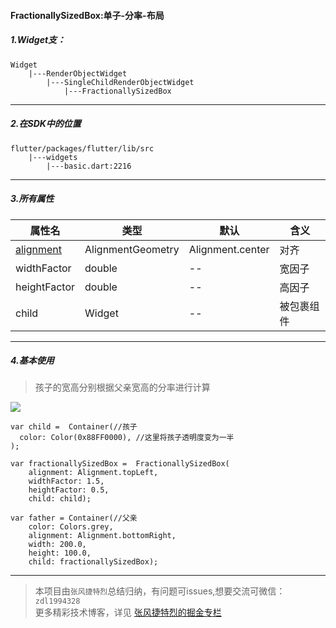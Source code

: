 #### FractionallySizedBox:单子-分率-布局

##### 1.Widget支：

```
Widget 
    |---RenderObjectWidget
        |---SingleChildRenderObjectWidget
            |---FractionallySizedBox
```

---

##### 2.在SDK中的位置

```
flutter/packages/flutter/lib/src
    |---widgets
        |---basic.dart:2216
```


---


##### 3.所有属性

属性名 | 类型 | 默认|含义
---|---|---|---
[alignment](https://github.com/FlutterJourney/flutter_widget_unit/blob/master/Flutter属性集/alignment:AlignmentGeometry.md)| AlignmentGeometry|Alignment.center|对齐
widthFactor| double|--|宽因子
heightFactor| double|--|高因子
child | Widget|--|被包裹组件

---

##### 4.基本使用

> 孩子的宽高分别根据父亲宽高的分率进行计算

![](http://user-gold-cdn.xitu.io/2019/7/10/16bd9c3e947f6784?w=978&h=306&f=png&s=14025)

```
var child =  Container(//孩子
  color: Color(0x88FF0000), //这里将孩子透明度变为一半
);

var fractionallySizedBox =  FractionallySizedBox(
    alignment: Alignment.topLeft,
    widthFactor: 1.5,
    heightFactor: 0.5,
    child: child);

var father = Container(//父亲
    color: Colors.grey,
    alignment: Alignment.bottomRight,
    width: 200.0,
    height: 100.0,
    child: fractionallySizedBox);
```

---

>本项目由`张风捷特烈`总结归纳，有问题可issues,想要交流可微信：`zdl1994328`  
更多精彩技术博客，详见 [张风捷特烈的掘金专栏](https://juejin.im/user/5b42c0656fb9a04fe727eb37)
